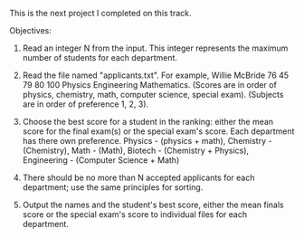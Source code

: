 This is the next project I completed on this track.

Objectives:

1. Read an integer N from the input. This integer represents the maximum number of students for each department.

2. Read the file named "applicants.txt". For example, Willie McBride 76 45 79 80 100 Physics Engineering Mathematics. (Scores are in order of physics, chemistry, math, computer science, special exam). (Subjects are in order of preference 1, 2, 3).

3. Choose the best score for a student in the ranking: either the mean score for the final exam(s) or the special exam's score. Each department has there own preference. Physics - (physics + math), Chemistry - (Chemistry), Math - (Math), Biotech - (Chemistry + Physics), Engineering - (Computer Science + Math)

4. There should be no more than N accepted applicants for each department; use the same principles for sorting.

5. Output the names and the student's best score, either the mean finals score or the special exam's score to individual files for each department.